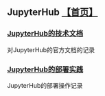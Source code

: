 ## JupyterHub [【首页】](https://tinyworker.github.io)

### [JupyterHub的技术文档](http://tinyworker.github.io/JupyterHub/JupyterHub_Tech)
对JupyterHub的官方文档的记录

### [JupyterHub的部署实践](http://tinyworker.github.io/JupyterHub/JupyterHub_Practice)
JupyterHub的部署操作记录